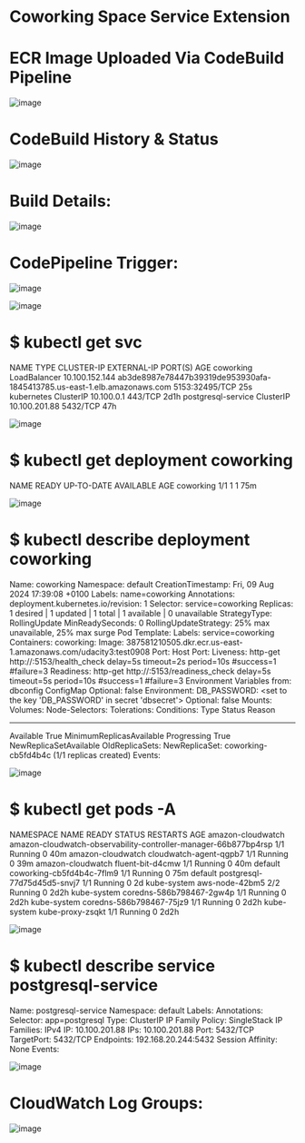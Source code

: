 # Coworking Space Service Extension

# ECR Image Uploaded Via CodeBuild Pipeline
![image](https://github.com/user-attachments/assets/cf6001a3-f08e-40eb-a4d0-3906b7892496)

# CodeBuild History & Status
![image](https://github.com/user-attachments/assets/c41641e2-0d89-4343-993a-03c1e26a1e28)

# Build Details:
![image](https://github.com/user-attachments/assets/33f532e8-328d-4839-845c-f40bbf99a848)

# CodePipeline Trigger:
![image](https://github.com/user-attachments/assets/55863d95-3aaa-4dd1-85a4-ab193730a5cf)

![image](https://github.com/user-attachments/assets/e2ef516f-2299-4b40-abfb-a9e369c98700)

# $ kubectl get svc
NAME TYPE CLUSTER-IP EXTERNAL-IP
PORT(S) AGE
coworking LoadBalancer 10.100.152.144
ab3de8987e78447b39319de953930afa-1845413785.us-east-1.elb.amazonaws.com
5153:32495/TCP 25s
kubernetes ClusterIP 10.100.0.1 <none>
443/TCP 2d1h
postgresql-service ClusterIP 10.100.201.88 <none>
5432/TCP 47h

![image](https://github.com/user-attachments/assets/4229c2d6-fa9c-42b0-bb81-ed6a5fe57130)

# $ kubectl get deployment coworking
NAME READY UP-TO-DATE AVAILABLE AGE
coworking 1/1 1 1 75m

![image](https://github.com/user-attachments/assets/687700d6-2f73-4ef7-bc19-1bc6d5437815)

# $ kubectl describe deployment coworking
Name: coworking
Namespace: default
CreationTimestamp: Fri, 09 Aug 2024 17:39:08 +0100
Labels: name=coworking
Annotations: deployment.kubernetes.io/revision: 1
Selector: service=coworking
Replicas: 1 desired | 1 updated | 1 total | 1 available | 0 unavailable
StrategyType: RollingUpdate
MinReadySeconds: 0
RollingUpdateStrategy: 25% max unavailable, 25% max surge
Pod Template:
Labels: service=coworking
Containers:
coworking:
Image: 387581210505.dkr.ecr.us-east-1.amazonaws.com/udacity3:test0908
Port: <none>
Host Port: <none>
Liveness: http-get http://:5153/health_check delay=5s timeout=2s period=10s
#success=1 #failure=3
Readiness: http-get http://:5153/readiness_check delay=5s timeout=5s
period=10s #success=1 #failure=3
Environment Variables from:
dbconfig ConfigMap Optional: false
Environment:
DB_PASSWORD: <set to the key 'DB_PASSWORD' in secret 'dbsecret'>
Optional: false
Mounts: <none>
Volumes: <none>
Node-Selectors: <none>
Tolerations: <none>
Conditions:
Type Status Reason
---- ------ ------
Available True MinimumReplicasAvailable
Progressing True NewReplicaSetAvailable
OldReplicaSets: <none>
NewReplicaSet: coworking-cb5fd4b4c (1/1 replicas created)
Events: <none>

![image](https://github.com/user-attachments/assets/b64ffc4d-bbc1-42d9-aca9-2d24c9878351)

# $ kubectl get pods -A
NAMESPACE NAME READY STATUS
RESTARTS AGE
amazon-cloudwatch
amazon-cloudwatch-observability-controller-manager-66b877bp4rsp 1/1 Running
0 40m
amazon-cloudwatch cloudwatch-agent-qgpb7 1/1
Running 0 39m
amazon-cloudwatch fluent-bit-d4cmw 1/1 Running
0 40m
default coworking-cb5fd4b4c-7flm9 1/1 Running
0 75m
default postgresql-77d75d45d5-snvj7 1/1 Running
0 2d
kube-system aws-node-42bm5 2/2 Running
0 2d2h
kube-system coredns-586b798467-2gw4p 1/1
Running 0 2d2h
kube-system coredns-586b798467-75jz9 1/1
Running 0 2d2h
kube-system kube-proxy-zsqkt 1/1 Running 0
2d2h

![image](https://github.com/user-attachments/assets/e18b6d50-92bd-4a89-8aff-b27c5706b9c6)

# $ kubectl describe service postgresql-service
Name: postgresql-service
Namespace: default
Labels: <none>
Annotations: <none>
Selector: app=postgresql
Type: ClusterIP
IP Family Policy: SingleStack
IP Families: IPv4
IP: 10.100.201.88
IPs: 10.100.201.88
Port: <unset> 5432/TCP
TargetPort: 5432/TCP
Endpoints: 192.168.20.244:5432
Session Affinity: None
Events: <none>

![image](https://github.com/user-attachments/assets/0f59c0ad-fbb5-4db3-b7c5-621f20c93da9)

# CloudWatch Log Groups:

![image](https://github.com/user-attachments/assets/c2e58e52-523b-4f19-9f6c-094f67346c0c)
